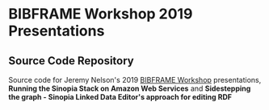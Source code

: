 # BIBFRAME Workshop 2019 Presentations
## Source Code Repository
Source code for Jeremy Nelson's 2019
[BIBFRAME Workshop](https://www.kb.se/samverkan-och-utveckling/kalendarium-samverkan-och-utveckling/kalendarium-samverkan-och-utveckling/2019-05-22-3rd-annual-bibframe-workshop-in-europe.html.)
presentations,
**Running the Sinopia Stack on Amazon Web Services** and 
**Sidestepping the graph - Sinopia Linked Data Editor's approach for editing RDF**
